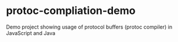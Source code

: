 # protoc-compliation-demo
Demo project showing usage of protocol buffers (protoc compiler) in JavaScript and Java
